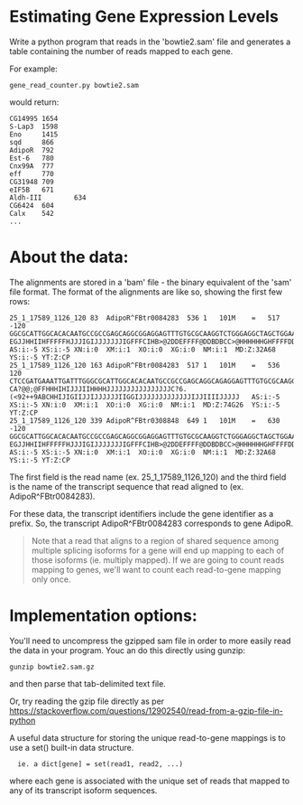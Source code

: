 # Estimating Gene Expression Levels

Write a python program that reads in the 'bowtie2.sam' file and generates a table containing the number of reads mapped to each gene.

For example:

    gene_read_counter.py bowtie2.sam

would return:

    CG14995 1654
    S-Lap3  1598
    Eno     1415
    sqd     866
    AdipoR  792
    Est-6   780
    Cnx99A  777
    eff     770
    CG31948 709
    eIF5B   671
    Aldh-III        634
    CG6424  604
    Calx    542
    ...





# About the data:

The alignments are stored in a 'bam' file - the binary equivalent of the 'sam' file format.  The format of the alignments are like so, showing the first few rows:

    25_1_17589_1126_120	83	AdipoR^FBtr0084283	536	1	101M	=	517	-120	GGCGCATTGGCACACAATGCCGCCGAGCAGGCGGAGGAGTTTGTGCGCAAGGTCTGGGAGGCTAGCTGGAAAGTGTGCCACTACAAAAATCTACCCAAGTG	EGJJHHIIHFFFFFHJJJIGIJJJJJJJIGFFFCIHB>@2DDEFFFF@DDBDBCC>@HHHHHHGHFFFFDDDDCDDDDDDFFHG@7FFBCCDDDB<FFD@B	AS:i:-5	XS:i:-5	XN:i:0	XM:i:1	XO:i:0	XG:i:0	NM:i:1	MD:Z:32A68	YS:i:-5	YT:Z:CP
    25_1_17589_1126_120	163	AdipoR^FBtr0084283	517	1	101M	=	536	120	CTCCGATGAAATTGATTTGGGCGCATTGGCACACAATGCCGCCGAGCAGGCAGAGGAGTTTGTGCGCAAGGTCTAGGAGGCTAGCTGGAAAGTGTGCCACT	CA?@@;@FFHHHIHIJJJIIHHHHJJJJJJJJJJJJJJJJC?6.(<92++9ABCHHIJIGIIJJIJJJJJJIIGGIJJJJJJJJJJJJJIJJIIIIJJJJJ	AS:i:-5	XS:i:-5	XN:i:0	XM:i:1	XO:i:0	XG:i:0	NM:i:1	MD:Z:74G26	YS:i:-5	YT:Z:CP
    25_1_17589_1126_120	339	AdipoR^FBtr0308848	649	1	101M	=	630	-120	GGCGCATTGGCACACAATGCCGCCGAGCAGGCGGAGGAGTTTGTGCGCAAGGTCTGGGAGGCTAGCTGGAAAGTGTGCCACTACAAAAATCTACCCAAGTG	EGJJHHIIHFFFFFHJJJIGIJJJJJJJIGFFFCIHB>@2DDEFFFF@DDBDBCC>@HHHHHHGHFFFFDDDDCDDDDDDFFHG@7FFBCCDDDB<FFD@B	AS:i:-5	XS:i:-5	XN:i:0	XM:i:1	XO:i:0	XG:i:0	NM:i:1	MD:Z:32A68	YS:i:-5	YT:Z:CP

The first field is the read name (ex. 25_1_17589_1126_120) and the third field is the name of the transcript sequence that read aligned to (ex. AdipoR^FBtr0084283).

For these data, the transcript identifiers include the gene identifier as a prefix.  So, the transcript AdipoR^FBtr0084283 corresponds to gene AdipoR.

>Note that a read that aligns to a region of shared sequence among multiple splicing isoforms for a gene will end up mapping to each of those isoforms (ie. multiply mapped).  If we are going to count reads mapping to genes, we'll want to count each read-to-gene mapping only once.


# Implementation options:

You'll need to uncompress the gzipped sam file in order to more easily read the data in your program. Youc an do this directly using gunzip:

    gunzip bowtie2.sam.gz

and then parse that tab-delimited text file.

Or, try reading the gzip file directly as per <https://stackoverflow.com/questions/12902540/read-from-a-gzip-file-in-python>


A useful data structure for storing the unique read-to-gene mappings is to use a set() built-in data structure.  
   
   
      ie. a dict[gene] = set(read1, read2, ...)

where each gene is associated with the unique set of reads that mapped to any of its transcript isoform sequences.





